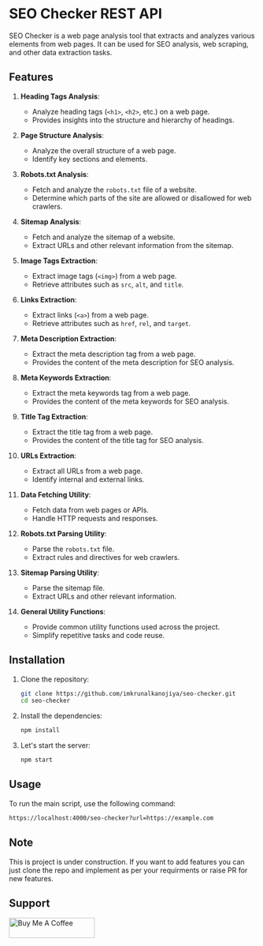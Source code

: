 # SEO Checker REST API

SEO Checker is a web page analysis tool that extracts and analyzes various elements from web pages. It can be used for SEO analysis, web scraping, and other data extraction tasks.

## Features

1. **Heading Tags Analysis**:
   - Analyze heading tags (`<h1>`, `<h2>`, etc.) on a web page.
   - Provides insights into the structure and hierarchy of headings.

2. **Page Structure Analysis**:
   - Analyze the overall structure of a web page.
   - Identify key sections and elements.

3. **Robots.txt Analysis**:
   - Fetch and analyze the `robots.txt` file of a website.
   - Determine which parts of the site are allowed or disallowed for web crawlers.

4. **Sitemap Analysis**:
   - Fetch and analyze the sitemap of a website.
   - Extract URLs and other relevant information from the sitemap.

5. **Image Tags Extraction**:
   - Extract image tags (`<img>`) from a web page.
   - Retrieve attributes such as `src`, `alt`, and `title`.

6. **Links Extraction**:
   - Extract links (`<a>`) from a web page.
   - Retrieve attributes such as `href`, `rel`, and `target`.

7. **Meta Description Extraction**:
   - Extract the meta description tag from a web page.
   - Provides the content of the meta description for SEO analysis.

8. **Meta Keywords Extraction**:
   - Extract the meta keywords tag from a web page.
   - Provides the content of the meta keywords for SEO analysis.

9. **Title Tag Extraction**:
   - Extract the title tag from a web page.
   - Provides the content of the title tag for SEO analysis.

10. **URLs Extraction**:
    - Extract all URLs from a web page.
    - Identify internal and external links.

11. **Data Fetching Utility**:
    - Fetch data from web pages or APIs.
    - Handle HTTP requests and responses.

12. **Robots.txt Parsing Utility**:
    - Parse the `robots.txt` file.
    - Extract rules and directives for web crawlers.

13. **Sitemap Parsing Utility**:
    - Parse the sitemap file.
    - Extract URLs and other relevant information.

14. **General Utility Functions**:
    - Provide common utility functions used across the project.
    - Simplify repetitive tasks and code reuse.

## Installation

1. Clone the repository:
    ```sh
    git clone https://github.com/imkrunalkanojiya/seo-checker.git
    cd seo-checker
    ```

2. Install the dependencies:
    ```sh
    npm install
    ```
    
2. Let's start the server:
    ```sh
    npm start
    ```

## Usage

To run the main script, use the following command:

```sh
https://localhost:4000/seo-checker?url=https://example.com
```

## Note
This is project is under construction. If you want to add features you can just clone the repo and implement as per your requirments or raise PR for new features.

## Support

<a href="https://www.buymeacoffee.com/krunalkanojiya" target="_blank"><img src="https://cdn.buymeacoffee.com/buttons/default-orange.png" alt="Buy Me A Coffee" height="41" width="174"></a>
